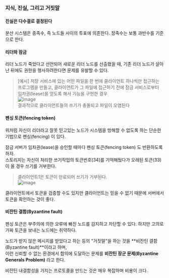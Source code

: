 ### 지식, 진실, 그리고 거짓말


#### 진실은 다수결로 결정된다

분산 시스템은 종족수, 즉 노드들 사이의 투표에 의존한다.
정족수는 보통 과반수를 기준으로 한다.

#### 리더와 잠금

리더 노드가 죽었다고 선언되어 새로운 리더 노드를 선출했을 때, 기존 리더 노드가 살아난 뒤에도 권한을 행사하려한다면 문제를 유발할 수 있다.

> [예시] 저장 서비스에 있는 어떤 파일을 한 번에 클라이언트 하나씩만 접근하는 프로그램을 만들고, 클라이언트가 그 파일에 접근하기 전에 잠금 서비스로부터 임차권(lease)을 얻도록 해서 기능을 구현한 경우<br>
> ![image](https://github.com/rachel5004/23-11-DesigningDataIntensiveApplications/assets/75432228/4f99bce4-4e35-4dca-b3b0-8de6e8c8bc0c)
> <br>결과적으로 클라이언트들의 쓰기가 충돌되고 파일이 오염된다


#### 펜싱 토큰(fencing token)

위처럼 자신이 리더라고 잘못 믿고있는 노드가 시스템을 방해할 수 없도록 하는 단순한 기법으로 펜싱(fencing) 이 있다.

잠금 서버가 임차권(lease)을 승인할 때마다 펜싱 토큰(fencing token) 도 반환하도록 하자.<br>
스토리지는 자신이 처리한 쓰기작업의 토큰번호(34)를 기억해뒀다가 오래된 토큰(33)이 올 경우 쓰기를 거부한다.

>  클라이언트1은 토큰이 만료되어 쓰기가 거부된다.<br>
> ![image](https://github.com/rachel5004/23-11-DesigningDataIntensiveApplications/assets/75432228/07591289-7965-402e-9324-8359c67a12d3)

클라이언트에서 토큰을 검증할 수도 있지만 클라이언트는 믿을 수 없기 때문에 서버에서 토큰을 확인하는 것이 좋다.

#### 비잔틴 결함(Byzantine fault)

펜싱 토큰은 부주의에 의한 오류에 빠진 노드를 감지하고 차단할 수 있다. 하지만 고의로 가짜 토큰을 보내는 노드에는 취약하다.

노드가 받지 않은 메시지를 받았다고 하는 등의 "거짓말"을 하는 것을 **비잔틴 결함(Byzantine fault)**이라고 하며,<br>
이런 신뢰할 수 없는 환경에서 합의에 도달하는 문제를 **비잔틴 장군 문제(Byzantine Generals Problem)** 라고 한다.

비잔틴 내결함성을 가지는 프로토콜을 만드는 것은 매우 복잡하며 비용이 크다.

